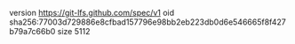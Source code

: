 version https://git-lfs.github.com/spec/v1
oid sha256:77003d729886e8cfbad157796e98bb2eb223db0d6e546665f8f427b79a7c66b0
size 5112
